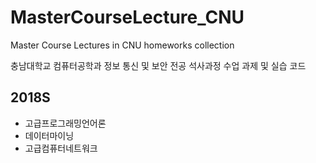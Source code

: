 # MasterCourseLecture_CNU
Master Course Lectures in CNU
homeworks collection

충남대학교 컴퓨터공학과 정보 통신 및 보안 전공
석사과정 수업 과제 및 실습 코드

## 2018S
* 고급프로그래밍언어론
* 데이터마이닝
* 고급컴퓨터네트워크